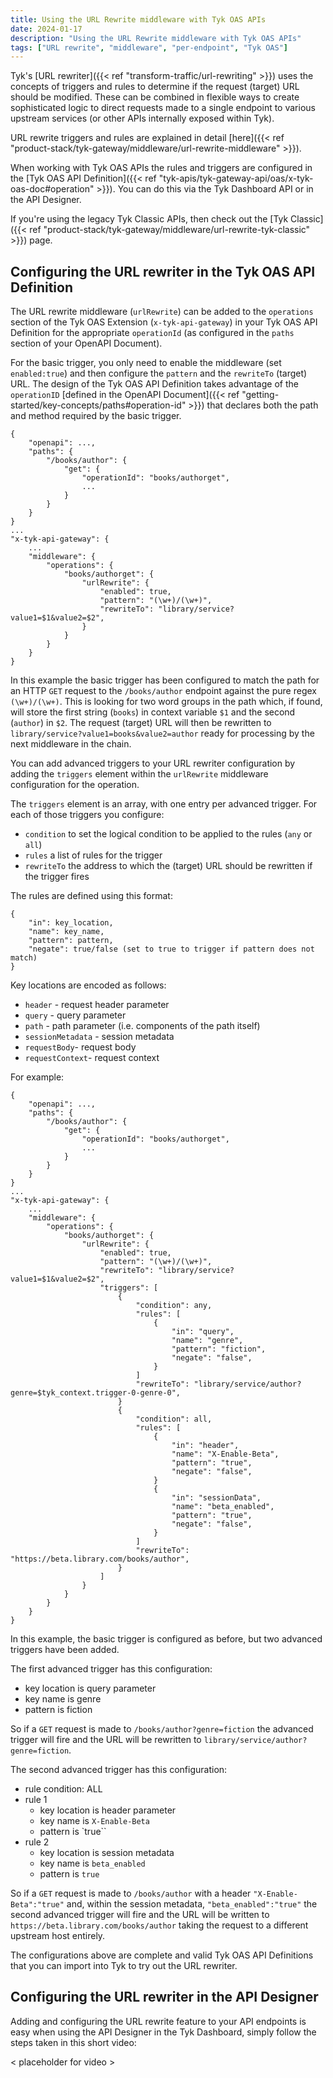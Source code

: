 ```yaml
---
title: Using the URL Rewrite middleware with Tyk OAS APIs
date: 2024-01-17
description: "Using the URL Rewrite middleware with Tyk OAS APIs"
tags: ["URL rewrite", "middleware", "per-endpoint", "Tyk OAS"]
---
```


Tyk's [URL rewriter]({{< ref "transform-traffic/url-rewriting" >}}) uses the concepts of triggers and rules to determine if the request (target) URL should be modified. These can be combined in flexible ways to create sophisticated logic to direct requests made to a single endpoint to various upstream services (or other APIs internally exposed within Tyk).

URL rewrite triggers and rules are explained in detail [here]({{< ref "product-stack/tyk-gateway/middleware/url-rewrite-middleware" >}}).

When working with Tyk OAS APIs the rules and triggers are configured in the [Tyk OAS API Definition]({{< ref "tyk-apis/tyk-gateway-api/oas/x-tyk-oas-doc#operation" >}}). You can do this via the Tyk Dashboard API or in the API Designer.

If you're using the legacy Tyk Classic APIs, then check out the [Tyk Classic]({{< ref "product-stack/tyk-gateway/middleware/url-rewrite-tyk-classic" >}}) page.

## Configuring the URL rewriter in the Tyk OAS API Definition

The URL rewrite middleware (`urlRewrite`) can be added to the `operations` section of the Tyk OAS Extension (`x-tyk-api-gateway`) in your Tyk OAS API Definition for the appropriate `operationId` (as configured in the `paths` section of your OpenAPI Document).

For the basic trigger, you only need to enable the middleware (set `enabled:true`) and then configure the `pattern` and the `rewriteTo` (target) URL. The design of the Tyk OAS API Definition takes advantage of the `operationID` [defined in the OpenAPI Document]({{< ref "getting-started/key-concepts/paths#operation-id" >}}) that declares both the path and method required by the basic trigger.

```{.json}
{
    "openapi": ...,
    "paths": {
        "/books/author": {
            "get": {
                "operationId": "books/authorget",
                ...
            }
        }
    }
}
...
"x-tyk-api-gateway": {
    ...
    "middleware": {
        "operations": {
            "books/authorget": {
                "urlRewrite": {
                    "enabled": true,
                    "pattern": "(\w+)/(\w+)",
                    "rewriteTo": "library/service?value1=$1&value2=$2",
                }
            }
        }
    }
}
```

In this example the basic trigger has been configured to match the path for an HTTP `GET` request to the `/books/author` endpoint against the pure regex `(\w+)/(\w+)`. This is looking for two word groups in the path which, if found, will store the first string (`books`) in context variable `$1` and the second (`author`) in `$2`. The request (target) URL will then be rewritten to `library/service?value1=books&value2=author` ready for processing by the next middleware in the chain.

You can add advanced triggers to your URL rewriter configuration by adding the `triggers` element within the `urlRewrite` middleware configuration for the operation.

The `triggers` element is an array, with one entry per advanced trigger. For each of those triggers you configure:
 - `condition` to set the logical condition to be applied to the rules (`any` or `all`)
 - `rules` a list of rules for the trigger
 - `rewriteTo` the address to which the (target) URL should be rewritten if the trigger fires

The rules are defined using this format:
```
{
    "in": key_location,
    "name": key_name,
    "pattern": pattern,
    "negate": true/false (set to true to trigger if pattern does not match)
}
```

Key locations are encoded as follows:
 - `header` - request header parameter
 - `query` - query parameter
 - `path` - path parameter (i.e. components of the path itself)
 - `sessionMetadata` - session metadata
 - `requestBody`- request body
 - `requestContext`- request context

For example:

```{.json}
{
    "openapi": ...,
    "paths": {
        "/books/author": {
            "get": {
                "operationId": "books/authorget",
                ...
            }
        }
    }
}
...
"x-tyk-api-gateway": {
    ...
    "middleware": {
        "operations": {
            "books/authorget": {
                "urlRewrite": {
                    "enabled": true,
                    "pattern": "(\w+)/(\w+)",
                    "rewriteTo": "library/service?value1=$1&value2=$2",
                    "triggers": [
                        {
                            "condition": any,
                            "rules": [
                                {
                                    "in": "query",
                                    "name": "genre",
                                    "pattern": "fiction",
                                    "negate": "false",
                                }
                            ]
                            "rewriteTo": "library/service/author?genre=$tyk_context.trigger-0-genre-0", 
                        }
                        {
                            "condition": all,
                            "rules": [
                                {
                                    "in": "header",
                                    "name": "X-Enable-Beta",
                                    "pattern": "true",
                                    "negate": "false",
                                }
                                {
                                    "in": "sessionData",
                                    "name": "beta_enabled",
                                    "pattern": "true",
                                    "negate": "false",
                                }
                            ]
                            "rewriteTo": "https://beta.library.com/books/author",    
                        }
                    ]
                }
            }
        }
    }
}
```
In this example, the basic trigger is configured as before, but two advanced triggers have been added.

The first advanced trigger has this configuration:
 - key location is query parameter
 - key name is genre
 - pattern is fiction

So if a `GET` request is made to `/books/author?genre=fiction` the advanced trigger will fire and the URL will be rewritten to `library/service/author?genre=fiction`.

The second advanced trigger has this configuration:
 - rule condition: ALL
 - rule 1
    - key location is header parameter
    - key name is `X-Enable-Beta`
    - pattern is `true``
 - rule 2
    - key location is session metadata
    - key name is `beta_enabled`
    - pattern is `true`

So if a `GET` request is made to `/books/author` with a header `"X-Enable-Beta":"true"` and, within the session metadata, `"beta_enabled":"true"` the second advanced trigger will fire and the URL will be written to `https://beta.library.com/books/author` taking the request to a different upstream host entirely.

The configurations above are complete and valid Tyk OAS API Definitions that you can import into Tyk to try out the URL rewriter.
## Configuring the URL rewriter in the API Designer

Adding and configuring the URL rewrite feature to your API endpoints is easy when using the API Designer in the Tyk Dashboard, simply follow the steps taken in this short video:

< placeholder for video >
